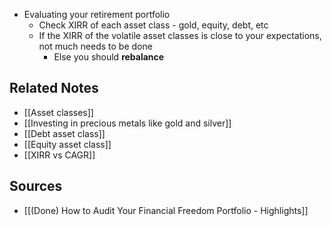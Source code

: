 - Evaluating your retirement portfolio
	- Check XIRR of each asset class - gold, equity, debt, etc
	- If the XIRR of the volatile asset classes is close to your expectations, not much needs to be done
		- Else you should **rebalance**

## Related Notes
- [[Asset classes]]
- [[Investing in precious metals like gold and silver]]
- [[Debt asset class]]
- [[Equity asset class]]
- [[XIRR vs CAGR]]

## Sources
- [[(Done) How to Audit Your Financial Freedom Portfolio - Highlights]]